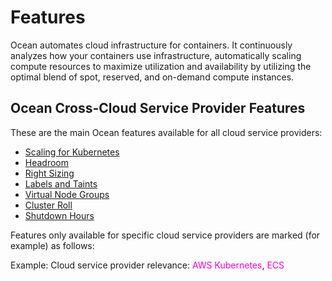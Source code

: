 # Features

Ocean automates cloud infrastructure for containers. It continuously analyzes how your containers use infrastructure, automatically scaling compute resources to maximize utilization and availability by utilizing the optimal blend of spot, reserved, and on-demand compute instances.

## Ocean Cross-Cloud Service Provider Features

These are the main Ocean features available for all cloud service providers:

* [Scaling for Kubernetes](ocean/features/scaling-kubernetes)
* [Headroom](ocean/features/headroom)
* [Right Sizing](ocean/features/right-sizing)
* [Labels and Taints](ocean/features/labels-and-taints)
* [Virtual Node Groups](ocean/features/launch-specifications)
* [Cluster Roll](ocean/features/roll-gen)
* [Shutdown Hours](ocean/features/running-hours)

Features only available for specific cloud service providers are marked (for example) as follows:

Example: Cloud service provider relevance: <font color="#FC01CC">AWS Kubernetes</font>, <font color="#FC01CC">ECS</font>    

<!--## Ocean Features Available for AWS Kubernetes ONLY

  <details style="background:#f2f2f2; padding:6px; margin:10px 0px 0px 0px">
   <summary markdown="span" style="color:#7632FE; font-weight:600" id=”texttolinkto”>View list...</summary>
   
  <div style="padding-left:16px">

  These features are ONLY available for Ocean AWS Kubernetes:

  * [Elastic IP](ocean/features/elastic-ip)
  * [Distribute Nodes by vCPU](ocean/features/distribute-vcpu)
  * [Set up Extended Resource Support](ocean/tutorials/set-up-extended-resource-support)

   </div>
    </details>

## Ocean Features Available for EKS ONLY

 <details style="background:#f2f2f2; padding:6px; margin:10px 0px 0px 0px">
   <summary markdown="span" style="color:#7632FE; font-weight:600" id=”texttolinkto”>View list...</summary>
    
   <div style="padding-left:16px">

  These features are ONLY available for Ocean EKS:
  
  * [EKS AMI Auto Update](ocean/features/eks-auto-ami)
  * [Upgrade Kubernetes Version in an Ocean EKS Cluster](ocean/tutorials/upgrade-kubernetes-eks)

   </div>
    </details>

## Ocean Features Available for AKS ONLY

 <details style="background:#f2f2f2; padding:6px; margin:10px 0px 0px 0px">
   <summary markdown="span" style="color:#7632FE; font-weight:600" id=”texttolinkto”>View list...</summary>
   
   <div style="padding-left:16px">

These features are ONLY available for Ocean AKS:

- [Scheduled Roll via Console](ocean/features/roll)
- [Log Integration with Azure Blob](ocean/features/log-integration-with-azure-blob)
- [Import AKS Cluster with Availability Zone Zero](https://docs.spot.io/ocean/features/vngs/az-zero-feature)
- [Regions Without AZ Support (AKS)](ocean/getting-started/aks?id=support-for-regions-without-availability-zones)
- [Select VMs for an AKS Virtual Node Group](https://docs.spot.io/ocean/features/vm-selection-aks)
- [Suspension Hours to Suppress Restrict Scale Down ](https://docs.spot.io/ocean/features/scaling-kubernetes?id=suspension-hours-to-suppress-ocean-restrict-scale-down-aks-only)

>**Notes**: Ocean initiates actions in the Azure account. These actions are bound by the [Azure subscription limits and quotas](https://docs.microsoft.com/en-us/azure/azure-resource-manager/management/azure-subscription-service-limits) provided in the account.
>
> Ocean for AKS currently supports the import of Linux-based node pools only.

 </div>
  </details>

## Ocean Features Available for GKE ONLY
  
 <details style="background:#f2f2f2; padding:6px; margin:10px 0px 0px 0px">
   <summary markdown="span" style="color:#7632FE; font-weight:600" id=”texttolinkto”>View list...</summary>
  
   <div style="padding-left:16px">

These features are ONLY available for Ocean GKE:

* [Auto Update Process for GKE](ocean/features/auto-update-process-gke)
* [Set Maximum Scale Down % for VNG or Cluster via the Console](https://docs.spot.io/ocean/features/max-scale-down-vng-gke-ui)
* [Committed Use Discount](ocean/features/committed-use-discount)


 </div>
  </details>

## Ocean Features Available for ECS ONLY

 <details style="background:#f2f2f2; padding:6px; margin:10px 0px 0px 0px">
   <summary markdown="span" style="color:#7632FE; font-weight:600" id=”texttolinkto”>View list...</summary>
   
   <div style="padding-left:16px">

These features are ONLY available for Ocean AWS ECS:

* [Scaling for ECS](ocean/features/scaling-ecs)
* [Cost Analysis per ECS Service](ocean/features/cost-analysis)
* [Connect a Fargate Service](elastigroup/tutorials/amazon-ecs/import-fargate-services-to-ecs-elastigroup)*  

 </div>
  </details>

## Related Topics

Select a topic in the sidebar on the left to learn more about Ocean features. -->
